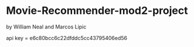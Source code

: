 # Movie-Recommender-mod2-project

by William Neal and Marcos Lipic


api key = e6c80bcc6c22dfddc5cc43795406ed56


